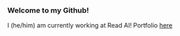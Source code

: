 ### Welcome to my Github!

I (he/him) am currently working at Read AI! Portfolio [here](https://rohitmusti.github.io)

